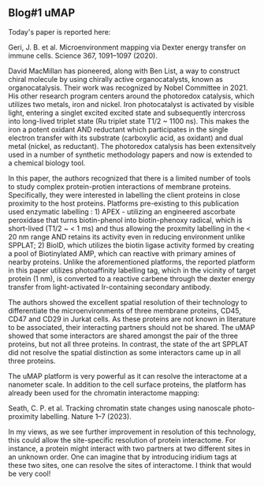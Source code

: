 ## Blog#1 uMAP

Today's paper is reported here:

Geri, J. B. et al. Microenvironment mapping via Dexter energy transfer on immune cells. Science 367, 1091–1097 (2020).

David MacMillan has pioneered, along with Ben List, a way to construct chiral molecule by using chirally active organocatalysts, known as organocatalysis. Their work was recognized by Nobel Committee in 2021. His other research program centers around the photoredox catalysis, which utilizes two metals, iron and nickel. Iron photocatalyst is activated by visible light, entering a singlet excited excited state and subsequently intercross into long-lived triplet state (Ru triplet state T1/2 ~ 1100 ns). This makes the iron a potent oxidant AND reductant which participates in the single electron transfer with its substrate (carboxylic acid, as oxidant) and dual metal (nickel, as reductant). The photoredox catalysis has been extensitvely used in a number of synthetic methodology papers and now is extended to a chemical biology tool.

In this paper, the authors recognized that there is a limited number of tools to study complex protein-protien interactions of membrane proteins. Specifically, they were interested in labelling the client proteins in close proximity to the host proteins. Platforms pre-existing to this publication used enzymatic labelling : 1) APEX - utilizing an engineered ascorbate peroxidase that turns biotin-phenol into biotin-phenoxy radical, which is short-lived (T1/2 ~ < 1 ms) and thus allowing the proxmity labelling in the < 20 nm range AND retains its activity even in reducing environment unlike SPPLAT; 2) BioID, which utilizes the biotin ligase activity formed by creating a pool of Biotinylated AMP, which can reactive with primary amines of nearby proteins. Unlike the aforementioned platforms, the reported platform in this paper utilizes photoaffinity labelling tag, which in the vicinity of target protein (1 nm), is converted to a reactive carbene through the dexter energy transfer from light-activated Ir-containing secondary antibody.

The authors showed the excellent spatial resolution of their technology to differentiate the microenvironments of three membrane proteins, CD45, CD47 and CD29 in Jurkat cells. As these proteins are not known in literature to be associated, their interacting partners should not be shared. The uMAP showed that some interactors are shared amongst the pair of the three proteins, but not all three proteins. In contrast, the state of the art SPPLAT did not resolve the spatial distinction as some interactors came up in all three proteins.

The uMAP platform is very powerful as it can resolve the interactome at a nanometer scale. In addition to the cell surface proteins, the platform has already been used for the chromatin interactome mapping:

Seath, C. P. et al. Tracking chromatin state changes using nanoscale photo-proximity labelling. Nature 1–7 (2023).

In my views, as we see further improvement in resolution of this technology, this could allow the site-specific resolution of protein interactome. For instance, a protein might interact with two partners at two different sites in an unknown order. One can imagine that by introducing iridium tags at these two sites, one can resolve the sites of interactome. I think that would be very cool!

